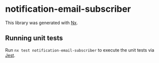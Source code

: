 # notification-email-subscriber

This library was generated with [Nx](https://nx.dev).

## Running unit tests

Run `nx test notification-email-subscriber` to execute the unit tests via [Jest](https://jestjs.io).
